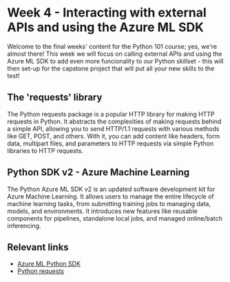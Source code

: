 # Week 4 - Interacting with external APIs and using the Azure ML SDK

Welcome to the final weeks' content for the Python 101 course; yes, we're almost there! This week we will focus on calling external APIs and using the Azure ML SDK to add even more funcionality to our Python skillset - this will then set-up for the capstone project that will put all your new skills to the test!

## The 'requests' library

The Python requests package is a popular HTTP library for making HTTP requests in Python. It abstracts the complexities of making requests behind a simple API, allowing you to send HTTP/1.1 requests with various methods like GET, POST, and others. With it, you can add content like headers, form data, multipart files, and parameters to HTTP requests via simple Python libraries to HTTP requests.

## Python SDK v2 - Azure Machine Learning
The Python Azure ML SDK v2 is an updated software development kit for Azure Machine Learning. It allows users to manage the entire lifecycle of machine learning tasks, from submitting training jobs to managing data, models, and environments. It introduces new features like reusable components for pipelines, standalone local jobs, and managed online/batch inferencing.

## Relevant links

* [Azure ML Python SDK](https://learn.microsoft.com/en-us/python/api/overview/azure/ml/?view=azure-ml-py)
* [Python requests](https://docs.python-requests.org/en/latest/index.html)